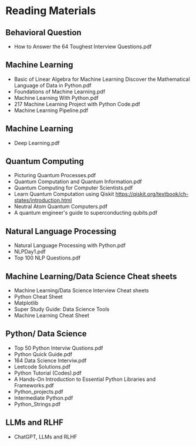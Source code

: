 # Reading Materials

## Behavioral Question
- How to Answer the 64 Toughest Interview Questions.pdf

## Machine Learning

- Basic of Linear Algebra for Machine Learning Discover the Mathematical Language of Data in Python.pdf
- Foundations of Machine Learning.pdf
- Machine Learning With Python.pdf
- 217 Machine Learning Project with Python Code.pdf
- Machine Learning Pipeline.pdf

## Machine Learning
- Deep Learning.pdf

## Quantum Computing

- Picturing Quantum Processes.pdf
- Quantum Computation and Quantum Information.pdf
- Quantum Computing for Computer Scientists.pdf
- Learn Quantum Computation using Qiskit https://qiskit.org/textbook/ch-states/introduction.html 
- Neutral Atom Quantum Computers.pdf
- A quantum engineer's guide to superconducting qubits.pdf

## Natural Language Processing

- Natural Language Processing with Python.pdf
- NLPDay1.pdf
- Top 100 NLP Questions.pdf

## Machine Learning/Data Science Cheat sheets

- Machine Learning/Data Science Interview Cheat sheets
- Python Cheat Sheet
- Matplotlib
- Super Study Guide: Data Science Tools
- Machine Learning Cheat Sheet

## Python/ Data Science

- Top 50 Python Interviw Qustions.pdf
- Python Quick Guide.pdf
- 164 Data Science Interviw.pdf
- Leetcode Solutions.pdf
- Python Tutorial (Codes).pdf
- A Hands-On Introduction to Essential Python Libraries and Frameworks.pdf
- Python_projects.pdf
- Intermediate Python.pdf
- Python_Strings.pdf


## LLMs and RLHF

- ChatGPT, LLMs and RLHF

